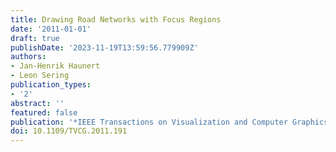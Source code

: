 ```yaml
---
title: Drawing Road Networks with Focus Regions
date: '2011-01-01'
draft: true
publishDate: '2023-11-19T13:59:56.779909Z'
authors:
- Jan-Henrik Haunert
- Leon Sering
publication_types:
- '2'
abstract: ''
featured: false
publication: '*IEEE Transactions on Visualization and Computer Graphics*'
doi: 10.1109/TVCG.2011.191
---
```


